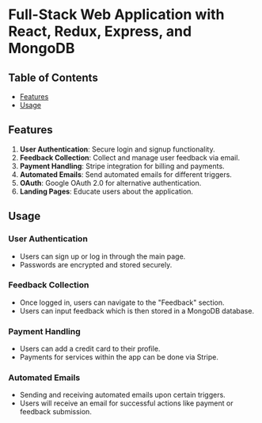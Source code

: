 # Full-Stack Web Application with React, Redux, Express, and MongoDB

## Table of Contents

- [Features](#features)
- [Usage](#usage)

## Features

1. **User Authentication**: Secure login and signup functionality.
2. **Feedback Collection**: Collect and manage user feedback via email.
3. **Payment Handling**: Stripe integration for billing and payments.
4. **Automated Emails**: Send automated emails for different triggers.
5. **OAuth**: Google OAuth 2.0 for alternative authentication.
6. **Landing Pages**: Educate users about the application.

## Usage

### User Authentication

- Users can sign up or log in through the main page.
- Passwords are encrypted and stored securely.

### Feedback Collection

- Once logged in, users can navigate to the "Feedback" section.
- Users can input feedback which is then stored in a MongoDB database.

### Payment Handling

- Users can add a credit card to their profile.
- Payments for services within the app can be done via Stripe.

### Automated Emails

- Sending and receiving automated emails upon certain triggers.
- Users will receive an email for successful actions like payment or feedback submission.

